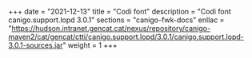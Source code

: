 +++
date        = "2021-12-13"
title       = "Codi font"
description = "Codi font canigo.support.lopd 3.0.1"
sections    = "canigo-fwk-docs"
enllac		= "https://hudson.intranet.gencat.cat/nexus/repository/canigo-maven2/cat/gencat/ctti/canigo.support.lopd/3.0.1/canigo.support.lopd-3.0.1-sources.jar"
weight		= 1
+++
